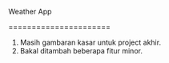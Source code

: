 Weather App

======================
1. Masih gambaran kasar untuk project akhir.
2. Bakal ditambah beberapa fitur minor.
